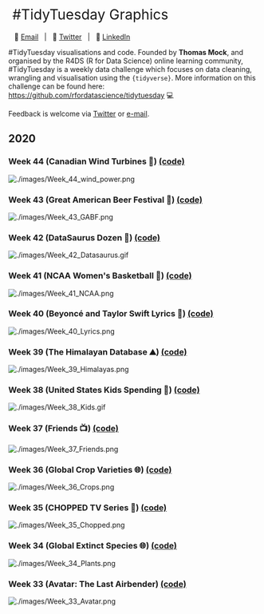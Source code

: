 <h1 style="font-weight:normal">
  &nbsp;#TidyTuesday Graphics &nbsp;
</h1>

&nbsp;&nbsp;&nbsp;:e-mail: [Email][Email]&nbsp;&nbsp;&nbsp;|&nbsp;&nbsp;&nbsp;:speech_balloon: [Twitter][Twitter]&nbsp;&nbsp;&nbsp;|&nbsp;&nbsp;&nbsp;:necktie: [LinkedIn][LinkedIn]

</div>

<!--
Quick Link
-->

[Twitter]:https://twitter.com/cshoggard
[LinkedIn]:https://www.linkedin.com/in/cshoggard/
[Email]:mailto:christianhoggard@gmail.com

#TidyTuesday visualisations and code. Founded by **Thomas Mock**, and organised by the R4DS (R for Data Science) online learning community, #TidyTuesday is a weekly data challenge which focuses on data cleaning, wrangling and visualisation using the `{tidyverse}`. More information on this challenge can be found here: https://github.com/rfordatascience/tidytuesday 💻

Feedback is welcome via [Twitter](https://twitter.com/CSHoggard) or [e-mail](mailto:christianhoggard@gmail.com).  


## 2020

### Week 44 (Canadian Wind Turbines 🍁) [(code)](https://github.com/CSHoggard/-TidyTuesday/blob/master/R/w44_2020.R)

![./images/Week_44_wind_power.png](https://github.com/CSHoggard/-TidyTuesday/blob/master/images/Week_44_wind_power.png)

### Week 43 (Great American Beer Festival 🍺) [(code)](https://github.com/CSHoggard/-TidyTuesday/blob/master/R/w43_2020.R)

![./images/Week_43_GABF.png](https://github.com/CSHoggard/-TidyTuesday/blob/master/images/Week_43_GABF.png)

### Week 42 (DataSaurus Dozen 🦕) [(code)](https://github.com/CSHoggard/-TidyTuesday/blob/master/R/w42_2020.R)

![./images/Week_42_Datasaurus.gif](https://github.com/CSHoggard/-TidyTuesday/blob/master/images/Week_42_Datasaurus.gif)

### Week 41 (NCAA Women's Basketball 🏀) [(code)](https://github.com/CSHoggard/-TidyTuesday/blob/master/R/w41_2020.R)

![./images/Week_41_NCAA.png](https://github.com/CSHoggard/-TidyTuesday/blob/master/images/Week_41_NCAA.png)

### Week 40 (Beyoncé and Taylor Swift Lyrics 🎵) [(code)](https://github.com/CSHoggard/-TidyTuesday/blob/master/R/w40_2020.R)

![./images/Week_40_Lyrics.png](https://github.com/CSHoggard/-TidyTuesday/blob/master/images/Week_40_Lyrics.png)

### Week 39 (The Himalayan Database ⛰️) [(code)](https://github.com/CSHoggard/-TidyTuesday/blob/master/R/w39_2020.R)

![./images/Week_39_Himalayas.png](https://github.com/CSHoggard/-TidyTuesday/blob/master/images/Week_39_Himalayas.png)

### Week 38 (United States Kids Spending 🚸) [(code)](https://github.com/CSHoggard/-TidyTuesday/blob/master/R/w38_2020.R)

![./images/Week_38_Kids.gif](https://github.com/CSHoggard/-TidyTuesday/blob/master/images/Week_38_Kids.gif)

### Week 37 (Friends 📺) [(code)](https://github.com/CSHoggard/-TidyTuesday/blob/master/R/w37_2020.R)

![./images/Week_37_Friends.png](https://github.com/CSHoggard/-TidyTuesday/blob/master/images/Week_37_Friends.png)

### Week 36 (Global Crop Varieties 🌐) [(code)](https://github.com/CSHoggard/-TidyTuesday/blob/master/R/w36_2020.R)

![./images/Week_36_Crops.png](https://github.com/CSHoggard/-TidyTuesday/blob/master/images/Week_36_Crops.png)

### Week 35 (CHOPPED TV Series 🍳) [(code)](https://github.com/CSHoggard/-TidyTuesday/blob/master/R/w35_2020.R)

![./images/Week_35_Chopped.png](https://github.com/CSHoggard/-TidyTuesday/blob/master/images/Week_35_Chopped.png)

### Week 34 (Global Extinct Species 🌐) [(code)](https://github.com/CSHoggard/-TidyTuesday/blob/master/R/w34_2020.R)

![./images/Week_34_Plants.png](https://github.com/CSHoggard/-TidyTuesday/blob/master/images/Week_34_Plants.png)

### Week 33 (Avatar: The Last Airbender) [(code)](https://github.com/CSHoggard/-tidytuesday/blob/master/R/w33_2020.R)

![./images/Week_33_Avatar.png](https://github.com/CSHoggard/-tidytuesday/blob/master/images/Week_33_Avatar.png)
